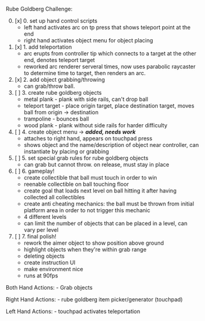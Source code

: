 Rube Goldberg Challenge:

 0. [x] 0. set up hand control scripts
 	- left hand activates arc on tp press that shows teleport point at the end
 	- right hand activates object menu for object placing
 1. [x] 1. add teleportation
 	- arc erupts from controller tip which connects to a target at the other end, denotes teleport target
 	- reworked arc renderer serveral times, now uses parabolic raycaster to determine time to target,
 	  then renders an arc.
 2. [x] 2. add object grabbing/throwing 
 	- can grab/throw ball. 
 3. [ ] 3. create rube goldberg objects
 	- metal plank - plank with side rails, can't drop ball
 	- teleport target - place origin target, place destination target, moves ball from origin -> destination
 	- trampoline - bounces ball
 	- wood plank - plank without side rails for harder difficulty
 4. [ ] 4. create object menu -> _**added, needs work**_
 	- attaches to right hand, appears on touchpad press
 	- shows object and the name/description of object near controller, can instantiate by placing or grabbing
 5. [ ] 5. set special grab rules for rube goldberg objects
 	- can grab but cannot throw. on release, must stay in place
 6. [ ] 6. gameplay!
 	- create collectible that ball must touch in order to win
 	- reenable collectible on ball touching floor
 	- create goal that loads next level on ball hitting it after 
 	  having collected all collectibles
 	- create anti cheating mechanics: the ball must be thrown from initial
 	  platform area in order to not trigger this mechanic
 	- 4 different levels
 	- can limit the number of objects that can be placed in a 
 	   level, can vary per level
 7. [ ] 7. final polish!
 	- rework the aimer object to show position above ground
 	- highlight objects when they're within grab range
 	- deleting objects
 	- create instruction UI
 	- make environment nice
 	- runs at 90fps

 Both Hand Actions:
    - Grab objects

 Right Hand Actions:
    - rube goldberg item picker/generator (touchpad)
 
 Left Hand Actions:
    - touchpad activates teleportation